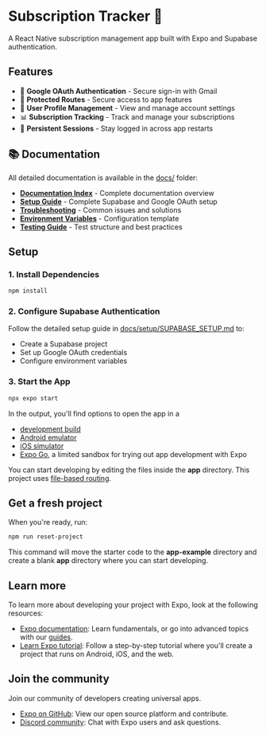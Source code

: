 # Subscription Tracker 👋

A React Native subscription management app built with Expo and Supabase authentication.

## Features

- 🔐 **Google OAuth Authentication** - Secure sign-in with Gmail
- 📱 **Protected Routes** - Secure access to app features
- 👤 **User Profile Management** - View and manage account settings
- 📊 **Subscription Tracking** - Track and manage your subscriptions
- 💾 **Persistent Sessions** - Stay logged in across app restarts

## 📚 Documentation

All detailed documentation is available in the [docs/](./docs/) folder:
- **[Documentation Index](./docs/README.md)** - Complete documentation overview
- **[Setup Guide](./docs/setup/SUPABASE_SETUP.md)** - Complete Supabase and Google OAuth setup
- **[Troubleshooting](./docs/development/TROUBLESHOOTING.md)** - Common issues and solutions
- **[Environment Variables](./docs/setup/env.example)** - Configuration template
- **[Testing Guide](./docs/testing/README.md)** - Test structure and best practices

## Setup

### 1. Install Dependencies

```bash
npm install
```

### 2. Configure Supabase Authentication

Follow the detailed setup guide in [docs/setup/SUPABASE_SETUP.md](./docs/setup/SUPABASE_SETUP.md) to:
- Create a Supabase project
- Set up Google OAuth credentials
- Configure environment variables

### 3. Start the App

```bash
npx expo start
```

In the output, you'll find options to open the app in a

- [development build](https://docs.expo.dev/develop/development-builds/introduction/)
- [Android emulator](https://docs.expo.dev/workflow/android-studio-emulator/)
- [iOS simulator](https://docs.expo.dev/workflow/ios-simulator/)
- [Expo Go](https://expo.dev/go), a limited sandbox for trying out app development with Expo

You can start developing by editing the files inside the **app** directory. This project uses [file-based routing](https://docs.expo.dev/router/introduction).

## Get a fresh project

When you're ready, run:

```bash
npm run reset-project
```

This command will move the starter code to the **app-example** directory and create a blank **app** directory where you can start developing.

## Learn more

To learn more about developing your project with Expo, look at the following resources:

- [Expo documentation](https://docs.expo.dev/): Learn fundamentals, or go into advanced topics with our [guides](https://docs.expo.dev/guides).
- [Learn Expo tutorial](https://docs.expo.dev/tutorial/introduction/): Follow a step-by-step tutorial where you'll create a project that runs on Android, iOS, and the web.

## Join the community

Join our community of developers creating universal apps.

- [Expo on GitHub](https://github.com/expo/expo): View our open source platform and contribute.
- [Discord community](https://chat.expo.dev): Chat with Expo users and ask questions.
